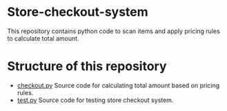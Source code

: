 # Store-checkout-system
This repository contains python code to  scan items and apply pricing rules to calculate total amount.

# Structure of this repository
* [checkout.py](/checkout.py/) Source code for calculating total amount based on pricing rules. 
* [test.py](/test.py/) Source code for testing store checkout system.

